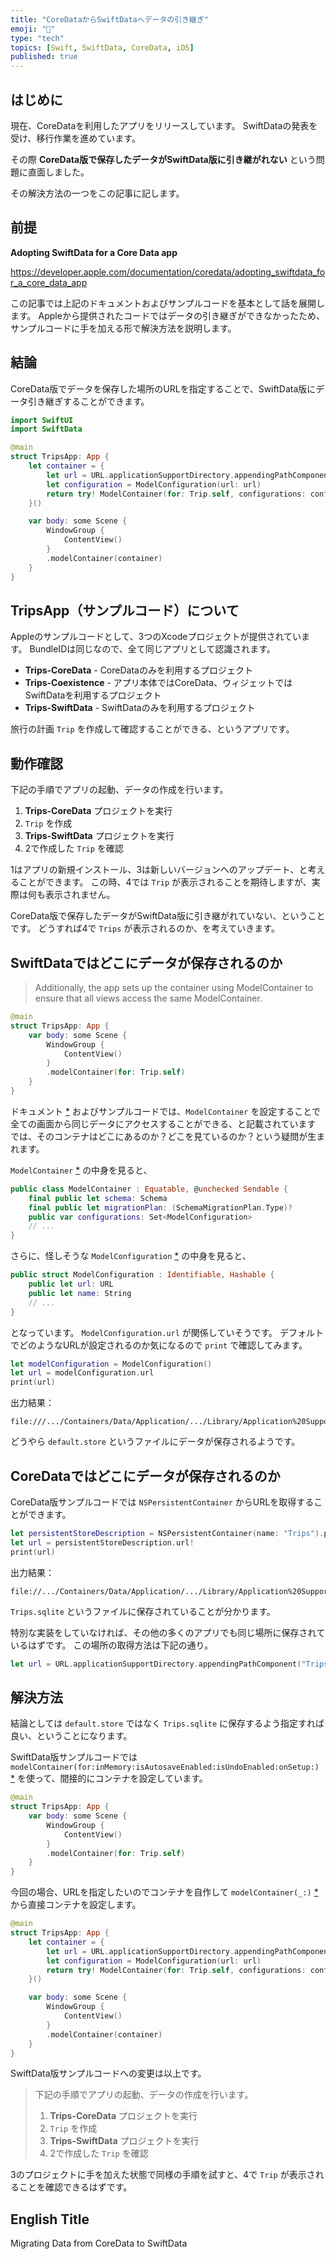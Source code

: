 ```yaml
---
title: "CoreDataからSwiftDataへデータの引き継ぎ"
emoji: "💾"
type: "tech"
topics: [Swift, SwiftData, CoreData, iOS]
published: true
---
```


## はじめに

現在、CoreDataを利用したアプリをリリースしています。
SwiftDataの発表を受け、移行作業を進めています。

その際 **CoreData版で保存したデータがSwiftData版に引き継がれない** という問題に直面しました。

その解決方法の一つをこの記事に記します。


## 前提

**Adopting SwiftData for a Core Data app**

https://developer.apple.com/documentation/coredata/adopting_swiftdata_for_a_core_data_app

この記事では上記のドキュメントおよびサンプルコードを基本として話を展開します。
Appleから提供されたコードではデータの引き継ぎができなかったため、サンプルコードに手を加える形で解決方法を説明します。

## 結論

CoreData版でデータを保存した場所のURLを指定することで、SwiftData版にデータ引き継ぎすることができます。

```swift
import SwiftUI
import SwiftData

@main
struct TripsApp: App {
    let container = {
        let url = URL.applicationSupportDirectory.appendingPathComponent("Trips.sqlite")
        let configuration = ModelConfiguration(url: url)
        return try! ModelContainer(for: Trip.self, configurations: configuration)
    }()

    var body: some Scene {
        WindowGroup {
            ContentView()
        }
        .modelContainer(container)
    }
}
```

## TripsApp（サンプルコード）について

Appleのサンプルコードとして、3つのXcodeプロジェクトが提供されています。
BundleIDは同じなので、全て同じアプリとして認識されます。

- **Trips-CoreData** - CoreDataのみを利用するプロジェクト
- **Trips-Coexistence** - アプリ本体ではCoreData、ウィジェットではSwiftDataを利用するプロジェクト
- **Trips-SwiftData** - SwiftDataのみを利用するプロジェクト

旅行の計画 `Trip` を作成して確認することができる、というアプリです。

## 動作確認

下記の手順でアプリの起動、データの作成を行います。

1. **Trips-CoreData** プロジェクトを実行
2. `Trip` を作成
3. **Trips-SwiftData** プロジェクトを実行
4. 2で作成した `Trip` を確認

1はアプリの新規インストール、3は新しいバージョンへのアップデート、と考えることができます。
この時、4では `Trip` が表示されることを期待しますが、実際は何も表示されません。

CoreData版で保存したデータがSwiftData版に引き継がれていない、ということです。
どうすれば4で `Trips` が表示されるのか、を考えていきます。

## SwiftDataではどこにデータが保存されるのか

> Additionally, the app sets up the container using ModelContainer to ensure that all views access the same ModelContainer.

```swift
@main
struct TripsApp: App {
    var body: some Scene {
        WindowGroup {
            ContentView()
        }
        .modelContainer(for: Trip.self)
    }
}
```

ドキュメント [*](https://developer.apple.com/documentation/coredata/adopting_swiftdata_for_a_core_data_app#4295880) およびサンプルコードでは、`ModelContainer` を設定することで全ての画面から同じデータにアクセスすることができる、と記載されています
では、そのコンテナはどこにあるのか？どこを見ているのか？という疑問が生まれます。

`ModelContainer` [*](https://developer.apple.com/documentation/swiftdata/modelcontainer) の中身を見ると、

```swift
public class ModelContainer : Equatable, @unchecked Sendable {
    final public let schema: Schema
    final public let migrationPlan: (SchemaMigrationPlan.Type)?
    public var configurations: Set<ModelConfiguration>
    // ...
}
```

さらに、怪しそうな `ModelConfiguration` [*](https://developer.apple.com/documentation/swiftdata/modelconfiguration) の中身を見ると、

```swift
public struct ModelConfiguration : Identifiable, Hashable {
    public let url: URL
    public let name: String
    // ...
}
```

となっています。
`ModelConfiguration.url` が関係していそうです。
デフォルトでどのようなURLが設定されるのか気になるので `print` で確認してみます。

```swift
let modelConfiguration = ModelConfiguration()
let url = modelConfiguration.url
print(url)
```

出力結果：

```zh
file:///.../Containers/Data/Application/.../Library/Application%20Support/default.store
```

どうやら `default.store` というファイルにデータが保存されるようです。


## CoreDataではどこにデータが保存されるのか

CoreData版サンプルコードでは `NSPersistentContainer` からURLを取得することができます。

```swift
let persistentStoreDescription = NSPersistentContainer(name: "Trips").persistentStoreDescriptions.first!
let url = persistentStoreDescription.url!
print(url)
```

出力結果：

```zh
file://.../Containers/Data/Application/.../Library/Application%20Support/Trips.sqlite
```

`Trips.sqlite` というファイルに保存されていることが分かります。

特別な実装をしていなければ、その他の多くのアプリでも同じ場所に保存されているはずです。
この場所の取得方法は下記の通り。

```swift
let url = URL.applicationSupportDirectory.appendingPathComponent("Trips.sqlite")
```

## 解決方法

結論としては `default.store` ではなく `Trips.sqlite` に保存するよう指定すれば良い、ということになります。

SwiftData版サンプルコードでは `modelContainer(for:inMemory:isAutosaveEnabled:isUndoEnabled:onSetup:)` [*](https://developer.apple.com/documentation/swiftui/scene/modelcontainer(for:inmemory:isautosaveenabled:isundoenabled:onsetup:)-82y49) を使って、間接的にコンテナを設定しています。

```swift
@main
struct TripsApp: App {
    var body: some Scene {
        WindowGroup {
            ContentView()
        }
        .modelContainer(for: Trip.self)
    }
}
```

今回の場合、URLを指定したいのでコンテナを自作して `modelContainer(_:)` [*](https://developer.apple.com/documentation/swiftui/scene/modelcontainer(_:)) から直接コンテナを設定します。

```swift
@main
struct TripsApp: App {
    let container = {
        let url = URL.applicationSupportDirectory.appendingPathComponent("Trips.sqlite")
        let configuration = ModelConfiguration(url: url)
        return try! ModelContainer(for: Trip.self, configurations: configuration)
    }()

    var body: some Scene {
        WindowGroup {
            ContentView()
        }
        .modelContainer(container)
    }
}
```

SwiftData版サンプルコードへの変更は以上です。

> 下記の手順でアプリの起動、データの作成を行います。
> 
> 1. **Trips-CoreData** プロジェクトを実行
> 2. `Trip` を作成
> 3. **Trips-SwiftData** プロジェクトを実行
> 4. 2で作成した `Trip` を確認

3のプロジェクトに手を加えた状態で同様の手順を試すと、4で `Trip` が表示されることを確認できるはずです。

## English Title

Migrating Data from CoreData to SwiftData